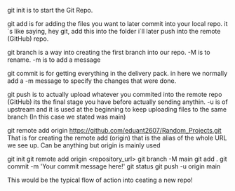 git init is to start the Git Repo.

git add is for adding the files you want to later commit into your local repo. it´s like saying, hey git, add this into the folder i´ll later push into the remote (GitHub) repo.

git branch is a way into creating the first branch into our repo. -M is to rename. -m is to add a message

git commit is for getting everything in the delivery pack. in here we normally add a -m message to specify the changes that were done.

git push is to actually upload whatever you commited into the remote repo (GitHub) its the final stage you have before actually sending anythin. -u is of upstream and it is used at the beginning to keep uploading files to the same branch (In this case we stated was main)

git remote add origin https://github.com/eduant2607/Random_Projects.git That is for creating the  remote add (origin) that is the alias of the whole URL we see up. Can be anything but origin is mainly used

git init
git remote add origin <repository_url>
git branch -M main
git add .
git commit -m 'Your commit message here!'
git status
git push -u origin main

This would be the typical flow of action into ceating a new repo!

